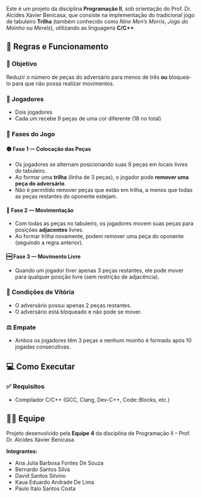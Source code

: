 Este é um projeto da disciplina **Programação II**, sob orientação do Prof. Dr. Alcides Xavier Benicasa, que consiste na implementação do tradicional jogo de tabuleiro **Trilha** (também conhecido como *Nine Men’s Morris*, *Jogo do Moinho* ou *Merels*), utilizando as linguagens **C/C++**.

## 📜 Regras e Funcionamento

### 🎯 Objetivo
Reduzir o número de peças do adversário para menos de três **ou** bloqueá-lo para que não possa realizar movimentos.

### 🎲 Jogadores
- Dois jogadores
- Cada um recebe 9 peças de uma cor diferente (18 no total)

### 🧩 Fases do Jogo

#### 🟢 Fase 1 — Colocação das Peças
- Os jogadores se alternam posicionando suas 9 peças em locais livres do tabuleiro.
- Ao formar uma **trilha** (linha de 3 peças), o jogador pode **remover uma peça do adversário**.
- Não é permitido remover peças que estão em trilha, a menos que todas as peças restantes do oponente estejam.

#### 🔄 Fase 2 — Movimentação
- Com todas as peças no tabuleiro, os jogadores movem suas peças para posições **adjacentes** livres.
- Ao formar trilha novamente, podem remover uma peça do oponente (seguindo a regra anterior).

#### 🆓 Fase 3 — Movimento Livre
- Quando um jogador tiver apenas 3 peças restantes, ele pode mover para qualquer posição livre (sem restrição de adjacência).

### 🏁 Condições de Vitória
- O adversário possui apenas 2 peças restantes.
- O adversário está bloqueado e não pode se mover.

### ⚖️ Empate
- Ambos os jogadores têm 3 peças e nenhum moinho é formado após 10 jogadas consecutivas.

## 💻 Como Executar

### ✅ Requisitos
- Compilador C/C++ (GCC, Clang, Dev-C++, Code::Blocks, etc.)

## 👨‍💻 Equipe

Projeto desenvolvido pela **Equipe 4** da disciplina de Programação II – Prof. Dr. Alcides Xavier Benicasa.

**Integrantes:**
- Ana Julia Barbosa Fontes De Souza
- Bernardo Santos Silva
- David Santos Silvino
- Kaua Eduardo Andrade De Lima
- Paulo Italo Santos Costa

